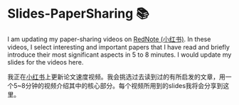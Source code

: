 # Slides-PaperSharing 📚
I am updating my paper-sharing videos on [RedNote (小红书)](https://www.xiaohongshu.com/user/profile/6533982a000000002a03687e). In these videos, I select interesting and important papers that I have read and briefly introduce their most significant aspects in 5 to 8 minutes. I would update my slides for the videos here.

我正在[小红书](https://www.xiaohongshu.com/user/profile/6533982a000000002a03687e)上更新论文速度视频。我会挑选过去读到过的有所启发的文章，用一个5~8分钟的视频介绍其中的核心部分。每个视频所用到的slides我将会分享到这里。
